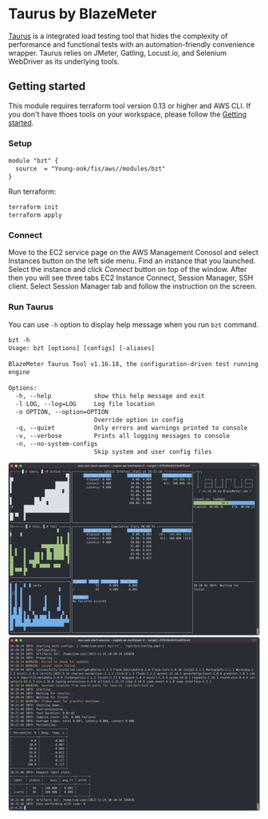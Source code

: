 # Taurus by BlazeMeter
[Taurus](https://gettaurus.org/) is a integrated load testing tool that hides the complexity of performance and functional tests with an automation-friendly convenience wrapper. Taurus relies on JMeter, Gatling, Locust.io, and Selenium WebDriver as its underlying tools.

## Getting started
This module requires terraform tool version 0.13 or higher and AWS CLI. If you don't have thoes tools on your workspace, please follow the [Getting started](https://github.com/Young-ook/terraform-aws-fis#getting-started).

### Setup
```
module "bzt" {
  source  = "Young-ook/fis/aws//modules/bzt"
}
```
Run terraform:
```
terraform init
terraform apply
```

### Connect
Move to the EC2 service page on the AWS Management Conosol and select Instances button on the left side menu. Find an instance that you launched. Select the instance and click *Connect* button on top of the window. After then you will see three tabs EC2 Instance Connect, Session Manager, SSH client. Select Session Manager tab and follow the instruction on the screen.

### Run Taurus
You can use `-h` option to display help message when you run `bzt` command.
```
bzt -h
Usage: bzt [options] [configs] [-aliases]

BlazeMeter Taurus Tool v1.16.18, the configuration-driven test running engine

Options:
  -h, --help            show this help message and exit
  -l LOG, --log=LOG     Log file location
  -o OPTION, --option=OPTION
                        Override option in config
  -q, --quiet           Only errors and warnings printed to console
  -v, --verbose         Prints all logging messages to console
  -n, --no-system-configs
                        Skip system and user config files
```

![aws-ssm-bzt-dashboard](../../images/aws-ssm-bzt-dashboard.png)
![aws-ssm-bzt-log](../../images/aws-ssm-bzt-log.png)
